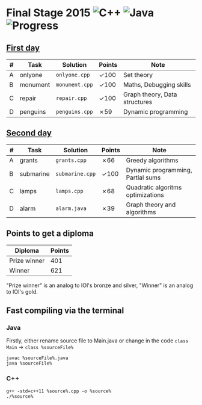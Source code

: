 # Final Stage 2015 ![C++](https://img.shields.io/badge/language-C++-orange.svg) ![Java](https://img.shields.io/badge/language-Java-orange.svg) ![Progress](https://img.shields.io/badge/progress-638%2F800-green.svg)

## [First day](https://contest.yandex.ru/roiarchive/contest/1164/enter/)

| # | Task | Solution | Points | Note |
|---| ---- | -------- | -------- | ---- |
|A| onlyone | `onlyone.cpp` | ✓100 | Set theory |
|B| monument | `monument.cpp` | ✓100 | Maths, Debugging skills |
|C| repair | `repair.cpp` | ✓100 | Graph theory, Data structures |
|D| penguins | `penguins.cpp` | ✗59 | Dynamic programming |

## [Second day](https://contest.yandex.ru/roiarchive/contest/1173/enter/)

| # | Task | Solution | Points | Note |
|---| ---- | -------- | -------- | ---- |
|A| grants | `grants.cpp` | ✗66 | Greedy algorithms |
|B| submarine | `submarine.cpp` | ✓100 | Dynamic programming, Partial sums |
|C| lamps | `lamps.cpp` | ✗68 | Quadratic algoritms optimizations |
|D| alarm | `alarm.java` | ✗39 | Graph theory and algorithms |

## Points to get a diploma

Diploma | Points
--- | ---
Prize winner | 401
Winner | 621

"Prize winner" is an analog to IOI's bronze and silver, "Winner" is an analog to IOI's gold.

## Fast compiling via the terminal

### Java

Firstly, either rename source file to Main.java or change in the code `class Main` -> `class %sourceFile%`

```
javac %sourceFile%.java
java %sourceFile%
```

### C++

```
g++ -std=c++11 %source%.cpp -o %source%
./%source%
```
